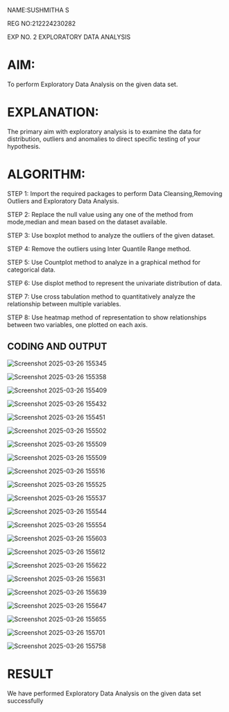 NAME:SUSHMITHA S


REG NO:212224230282


EXP NO. 2 EXPLORATORY DATA ANALYSIS


# AIM:
To perform Exploratory Data Analysis on the given data set.
      
# EXPLANATION:
  The primary aim with exploratory analysis is to examine the data for distribution, outliers and anomalies to direct specific testing of your hypothesis.
  
# ALGORITHM:
STEP 1: Import the required packages to perform Data Cleansing,Removing Outliers and Exploratory Data Analysis.

STEP 2: Replace the null value using any one of the method from mode,median and mean based on the dataset available.

STEP 3: Use boxplot method to analyze the outliers of the given dataset.

STEP 4: Remove the outliers using Inter Quantile Range method.

STEP 5: Use Countplot method to analyze in a graphical method for categorical data.

STEP 6: Use displot method to represent the univariate distribution of data.

STEP 7: Use cross tabulation method to quantitatively analyze the relationship between multiple variables.

STEP 8: Use heatmap method of representation to show relationships between two variables, one plotted on each axis.

## CODING AND OUTPUT
      
![Screenshot 2025-03-26 155345](https://github.com/user-attachments/assets/b2b0913a-1891-47ae-9655-d82d3ac0a2e7)




![Screenshot 2025-03-26 155358](https://github.com/user-attachments/assets/f0207a02-d1b0-491c-968c-e34cfe525ec8)


    
![Screenshot 2025-03-26 155409](https://github.com/user-attachments/assets/7dc717cd-db2a-4258-9995-53f6751789b2)
   

   
![Screenshot 2025-03-26 155432](https://github.com/user-attachments/assets/35851b94-554f-4fe3-a4aa-4bc6c1ada360)


![Screenshot 2025-03-26 155451](https://github.com/user-attachments/assets/e1dbb0d2-a18a-4dd1-85ba-64bdaa5dd6cf)



 ![Screenshot 2025-03-26 155502](https://github.com/user-attachments/assets/28d880f5-eacc-425e-8287-47f50eade7af)

        
![Screenshot 2025-03-26 155509](https://github.com/user-attachments/assets/dc49ece6-30a3-4825-ab40-81ac6ec3fc6f)






![Screenshot 2025-03-26 155509](https://github.com/user-attachments/assets/e5461fa9-409b-41d2-8707-53f00483dcf7)




![Screenshot 2025-03-26 155516](https://github.com/user-attachments/assets/2ab75fbe-1940-41cb-aa4f-699fdb505773)






![Screenshot 2025-03-26 155525](https://github.com/user-attachments/assets/f9ad2376-b17c-4232-9bc6-20e4cbe73f6d)




![Screenshot 2025-03-26 155537](https://github.com/user-attachments/assets/7f9d555d-ac2f-45a0-aa76-52608f86043d)




![Screenshot 2025-03-26 155544](https://github.com/user-attachments/assets/01dfcc88-1388-4c9f-8da8-8e0c9a49b56b)






![Screenshot 2025-03-26 155554](https://github.com/user-attachments/assets/1ba31929-7afb-46e6-9ada-b662a11d01c2)





![Screenshot 2025-03-26 155603](https://github.com/user-attachments/assets/b9a906e3-042f-4537-ad4f-5321707cf3e5)





![Screenshot 2025-03-26 155612](https://github.com/user-attachments/assets/e5c9a10a-0e77-450d-a63b-517fda465e7a)





![Screenshot 2025-03-26 155622](https://github.com/user-attachments/assets/17c4a107-d0cf-45c9-bb0f-3face7eb06b5)





![Screenshot 2025-03-26 155631](https://github.com/user-attachments/assets/62d1951b-71b1-4159-9653-f0a4dd07df2b)







![Screenshot 2025-03-26 155639](https://github.com/user-attachments/assets/60ebf18a-6913-4082-ab5e-49cfa3fe8d9e)






![Screenshot 2025-03-26 155647](https://github.com/user-attachments/assets/35efb2c5-a4aa-4514-9212-583d0e020a25)





![Screenshot 2025-03-26 155655](https://github.com/user-attachments/assets/64d49cfd-598f-458a-97a6-9ae869a068a1)






![Screenshot 2025-03-26 155701](https://github.com/user-attachments/assets/2e3b6f96-c07b-4a5a-8dc3-df2959da0b2b)






![Screenshot 2025-03-26 155758](https://github.com/user-attachments/assets/d741ee1f-bea9-4195-ab2a-e4c2a2e548f4)











# RESULT
We have performed Exploratory Data Analysis on the given data set successfully
